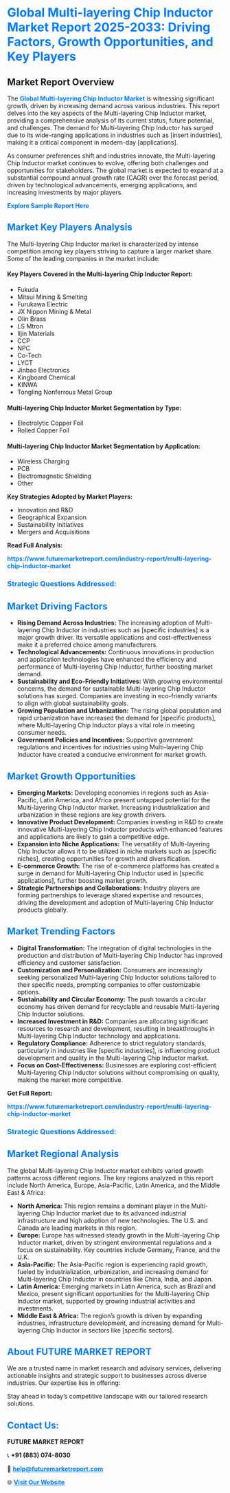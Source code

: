 <h1 style="color: #007BFF;">Global Multi-layering Chip Inductor Market Report 2025-2033: Driving Factors, Growth Opportunities, and Key Players</h1>

<section id="overview">
<h2>Market Report Overview</h2>
<p>The <a href="https://www.futuremarketreport.com/industry-report/multi-layering-chip-inductor-market" style="color: #007BFF; text-decoration: none;"><strong>Global Multi-layering Chip Inductor Market</strong></a> is witnessing significant growth, driven by increasing demand across various industries. This report delves into the key aspects of the Multi-layering Chip Inductor market, providing a comprehensive analysis of its current status, future potential, and challenges. The demand for Multi-layering Chip Inductor has surged due to its wide-ranging applications in industries such as [insert industries], making it a critical component in modern-day [applications].</p>
<p>As consumer preferences shift and industries innovate, the Multi-layering Chip Inductor market continues to evolve, offering both challenges and opportunities for stakeholders. The global market is expected to expand at a substantial compound annual growth rate (CAGR) over the forecast period, driven by technological advancements, emerging applications, and increasing investments by major players.</p>
</section>

<section id="overview">
<p><a href="https://www.futuremarketreport.com/request-sample/reportId=37823" style="color: #007BFF; text-decoration: none;"><strong>Explore Sample Report Here</strong></a></p>
</section>

<section id="key-players">
<h2 style="color: #007BFF;">Market Key Players Analysis</h2>
<p>The Multi-layering Chip Inductor market is characterized by intense competition among key players striving to capture a larger market share. Some of the leading companies in the market include:</p>
<h4>Key Players Covered in the Multi-layering Chip Inductor Report:</h4>
<ul><li>Fukuda</li><li>Mitsui Mining &amp; Smelting</li><li>Furukawa Electric</li><li>JX Nippon Mining &amp; Metal</li><li>Olin Brass</li><li>LS Mtron</li><li>Iljin Materials</li><li>CCP</li><li>NPC</li><li>Co-Tech</li><li>LYCT</li><li>Jinbao Electronics</li><li>Kingboard Chemical</li><li>KINWA</li><li>Tongling Nonferrous Metal Group</li></ul>
<h4>Multi-layering Chip Inductor Market Segmentation by Type:</h4>
<ul><li>Electrolytic Copper Foil</li><li>Rolled Copper Foil</li></ul>

<h4>Multi-layering Chip Inductor Market Segmentation by Application:</h4>
<ul><li>Wireless Charging</li><li>PCB</li><li>Electromagnetic Shielding</li><li>Other</li></ul>
<p><strong>Key Strategies Adopted by Market Players:</strong></p>
<ul>
<li>Innovation and R&D</li>
<li>Geographical Expansion</li>
<li>Sustainability Initiatives</li>
<li>Mergers and Acquisitions</li>
</ul>
</section>

<section>
<p><strong>Read Full Analysis: </strong></p><a href="https://www.futuremarketreport.com/industry-report/multi-layering-chip-inductor-market" style="color: #007BFF; text-decoration: none;"><strong>https://www.futuremarketreport.com/industry-report/multi-layering-chip-inductor-market</strong></a>
<h3 style="color: #007BFF;">Strategic Questions Addressed:</h3>
</section>

<section id="driving-factors">
<h2 style="color: #007BFF;">Market Driving Factors</h2>
<ul>
<li><strong>Rising Demand Across Industries:</strong> The increasing adoption of Multi-layering Chip Inductor in industries such as [specific industries] is a major growth driver. Its versatile applications and cost-effectiveness make it a preferred choice among manufacturers.</li>
<li><strong>Technological Advancements:</strong> Continuous innovations in production and application technologies have enhanced the efficiency and performance of Multi-layering Chip Inductor, further boosting market demand.</li>
<li><strong>Sustainability and Eco-Friendly Initiatives:</strong> With growing environmental concerns, the demand for sustainable Multi-layering Chip Inductor solutions has surged. Companies are investing in eco-friendly variants to align with global sustainability goals.</li>
<li><strong>Growing Population and Urbanization:</strong> The rising global population and rapid urbanization have increased the demand for [specific products], where Multi-layering Chip Inductor plays a vital role in meeting consumer needs.</li>
<li><strong>Government Policies and Incentives:</strong> Supportive government regulations and incentives for industries using Multi-layering Chip Inductor have created a conducive environment for market growth.</li>
</ul>
</section>

<section id="growth-opportunities">
<h2 style="color: #007BFF;">Market Growth Opportunities</h2>
<ul>
<li><strong>Emerging Markets:</strong> Developing economies in regions such as Asia-Pacific, Latin America, and Africa present untapped potential for the Multi-layering Chip Inductor market. Increasing industrialization and urbanization in these regions are key growth drivers.</li>
<li><strong>Innovative Product Development:</strong> Companies investing in R&D to create innovative Multi-layering Chip Inductor products with enhanced features and applications are likely to gain a competitive edge.</li>
<li><strong>Expansion into Niche Applications:</strong> The versatility of Multi-layering Chip Inductor allows it to be utilized in niche markets such as [specific niches], creating opportunities for growth and diversification.</li>
<li><strong>E-commerce Growth:</strong> The rise of e-commerce platforms has created a surge in demand for Multi-layering Chip Inductor used in [specific applications], further boosting market growth.</li>
<li><strong>Strategic Partnerships and Collaborations:</strong> Industry players are forming partnerships to leverage shared expertise and resources, driving the development and adoption of Multi-layering Chip Inductor products globally.</li>
</ul>
</section>

<section id="trending-factors">
<h2 style="color: #007BFF;">Market Trending Factors</h2>
<ul>
<li><strong>Digital Transformation:</strong> The integration of digital technologies in the production and distribution of Multi-layering Chip Inductor has improved efficiency and customer satisfaction.</li>
<li><strong>Customization and Personalization:</strong> Consumers are increasingly seeking personalized Multi-layering Chip Inductor solutions tailored to their specific needs, prompting companies to offer customizable options.</li>
<li><strong>Sustainability and Circular Economy:</strong> The push towards a circular economy has driven demand for recyclable and reusable Multi-layering Chip Inductor solutions.</li>
<li><strong>Increased Investment in R&D:</strong> Companies are allocating significant resources to research and development, resulting in breakthroughs in Multi-layering Chip Inductor technology and applications.</li>
<li><strong>Regulatory Compliance:</strong> Adherence to strict regulatory standards, particularly in industries like [specific industries], is influencing product development and quality in the Multi-layering Chip Inductor market.</li>
<li><strong>Focus on Cost-Effectiveness:</strong> Businesses are exploring cost-efficient Multi-layering Chip Inductor solutions without compromising on quality, making the market more competitive.</li>
</ul>
</section>

<section>
<p><strong>Get Full Report: </strong></p><a href="https://www.futuremarketreport.com/industry-report/multi-layering-chip-inductor-market" style="color: #007BFF; text-decoration: none;"><strong>https://www.futuremarketreport.com/industry-report/multi-layering-chip-inductor-market</strong></a>
<h3 style="color: #007BFF;">Strategic Questions Addressed:</h3>
</section>


<section id="regional-analysis">
<h2 style="color: #007BFF;">Market Regional Analysis</h2>
<p>The global Multi-layering Chip Inductor market exhibits varied growth patterns across different regions. The key regions analyzed in this report include North America, Europe, Asia-Pacific, Latin America, and the Middle East & Africa:</p>
<ul>
<li><strong>North America:</strong> This region remains a dominant player in the Multi-layering Chip Inductor market due to its advanced industrial infrastructure and high adoption of new technologies. The U.S. and Canada are leading markets in this region.</li>
<li><strong>Europe:</strong> Europe has witnessed steady growth in the Multi-layering Chip Inductor market, driven by stringent environmental regulations and a focus on sustainability. Key countries include Germany, France, and the U.K.</li>
<li><strong>Asia-Pacific:</strong> The Asia-Pacific region is experiencing rapid growth, fueled by industrialization, urbanization, and increasing demand for Multi-layering Chip Inductor in countries like China, India, and Japan.</li>
<li><strong>Latin America:</strong> Emerging markets in Latin America, such as Brazil and Mexico, present significant opportunities for the Multi-layering Chip Inductor market, supported by growing industrial activities and investments.</li>
<li><strong>Middle East & Africa:</strong> The region’s growth is driven by expanding industries, infrastructure development, and increasing demand for Multi-layering Chip Inductor in sectors like [specific sectors].</li>
</ul>
</section>

<footer>
<h2 style="color: #007BFF;">About FUTURE MARKET REPORT</h2>
<p>We are a trusted name in market research and advisory services, delivering actionable insights and strategic support to businesses across diverse industries. Our expertise lies in offering:</p>

<p>Stay ahead in today’s competitive landscape with our tailored research solutions.</p>

<h2 style="color: #007BFF;">Contact Us:</h2>
<p><strong>FUTURE MARKET REPORT</strong></p>
<p>📞 <strong>+91 (883) 074-8030</strong></p>
<p>📧 <strong><a href="mailto:help@futuremarketreport.com" style="color: #007BFF;">help@futuremarketreport.com</a></strong></p>
<p>🌐 <strong><a href="https://www.futuremarketreport.com/" style="color: #007BFF;">Visit Our Website</a></strong></p>
</footer>